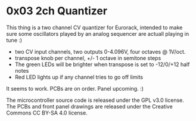 0x03 2ch Quantizer
==================

This thing is a two channel CV quantizer for Eurorack, intended to make sure
some oscillators played by an analog sequencer are actuall playing in tune :)

* two CV input channels, two outputs 0-4.096V, four octaves @ 1V/oct.
* transpose knob per channel, +/- 1 octave in semitone steps
* The green LEDs will be brighter when transpose is set to -12/0/+12 half notes
* Red LED lights up if any channel tries to go off limits

It seems to work. PCBs are on order. Panel upcoming. :)

The microcontroller source code is released under the GPL v3.0 license. 
The PCBs and front panel drawings are released under the Creative Commons CC BY-SA 4.0 license.

